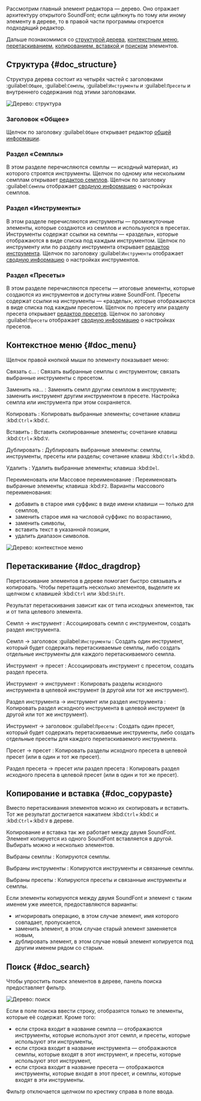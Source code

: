 Рассмотрим главный элемент редактора — дерево.
Оно отражает архитектуру открытого SoundFont; если щёлкнуть по тому или иному элементу в дереве, то в правой части программы откроется подходящий редактор.

Дальше познакомимся со [структурой дерева](#doc_structure), [контекстным меню](#doc_menu), [перетаскиванием](#doc_dragdrop), [копированием, вставкой ](#doc_copypaste) и [поиском](#doc_search) элементов.


## Структура {#doc_structure}


Структура дерева состоит из четырёх частей с заголовками :guilabel:`Общее`, :guilabel:`Семплы`, :guilabel:`Инструменты` и :guilabel:`Пресеты` и внутреннего содержания под этими заголовками.


![Дерево: структура](images/tree_1.png "Дерево: структура")


### Заголовок «Общее»


Щелчок по заголовку :guilabel:`Общее` открывает редактор [общей информации](manual/soundfont-editor/editing-pages/editing-of-the-general-information.md).


### Раздел «Семплы»


В этом разделе перечисляются семплы — исходный материал, из которого строятся инструменты.
Щелчок по одному или нескольким семплам открывает [редактор семплов](manual/soundfont-editor/editing-pages/sample-editor.md).
Щелчок по заголовку :guilabel:`Семплы` отображает [сводную информацию](manual/soundfont-editor/configuration-summaries.md#doc_sample) о настройках семплов.


### Раздел «Инструменты»


В этом разделе перечисляются инструменты — промежуточные элементы, которые создаются из семплов и используются в пресетах.
Инструменты содержат ссылки на семплы — «разделы», которые отображаются в виде списка под каждым инструментом.
Щелчок по инструменту или по разделу инструмента открывает [редактор инструмента](manual/soundfont-editor/editing-pages/instrument-editor.md).
Щелчок по заголовку :guilabel:`Инструменты` отображает [сводную информацию](manual/soundfont-editor/configuration-summaries.md#doc_instrument) о настройках инструментов.


### Раздел «Пресеты»


В этом разделе перечисляются пресеты — итоговые элементы, которые создаются из инструментов и доступны извне SoundFont.
Пресеты содержат ссылки на инструменты — «разделы», которые отображаются в виде списка под каждым пресетом.
Щелчок по пресету или разделу пресета открывает [редактор пресетов](manual/soundfont-editor/editing-pages/preset-editor.md).
Щелчок по заголовку :guilabel:`Пресеты` отображает [сводную информацию](manual/soundfont-editor/configuration-summaries.md#doc_preset) о настройках пресетов.


## Контекстное меню {#doc_menu}


Щелчок правой кнопкой мыши по элементу показывает меню:


Связать с…
: Связать выбранные семплы с инструментом; связать выбранные инструменты с пресетом.

Заменить на…
: Заменить семпл другим семплом в инструменте; заменить инструмент другим инструментом в пресете.
  Настройка семпла или инструмента при этом сохраняется.

Копировать
: Копировать выбранные элементы; сочетание клавиш :kbd:`Ctrl`+:kbd:`C`.

Вставить
: Вставить скопированные элементы; сочетание клавиш :kbd:`Ctrl`+:kbd:`V`.

Дублировать
: Дублировать выбранные элементы: семплы, инструменты, пресеты или разделы;
  сочетание клавиш :kbd:`Ctrl`+:kbd:`D`.

Удалить
: Удалить выбранные элементы; клавиша :kbd:`Del`.

Переименовать или Массовое переименование
: Переименовать выбранные элементы; клавиша :kbd:`F2`.
  Варианты массового переименования:
  * добавить в старое имя суффикс в виде имени клавиши — только для семплов,
  * заменить старое имя на числовой суффикс по возрастанию,
  * заменить символы,
  * вставить текст в указанной позиции,
  * удалить диапазон символов.


![Дерево: контекстное меню](images/tree_2.png "Дерево: контекстное меню")


## Перетаскивание {#doc_dragdrop}


Перетаскивание элементов в дереве помогает быстро связывать и копировать.
Чтобы перетащить несколько элементов, выделите их щелчком с клавишей :kbd:`Ctrl` или :kbd:`Shift`.

Результат перетаскивания зависит как от типа исходных элементов, так и от типа целевого элемента.


Семпл → инструмент
: Ассоциировать семпл с инструментом, создать раздел инструмента.

Семпл → заголовок :guilabel:`Инструменты`
: Создать один инструмент, который будет содержать перетаскиваемые семплы, либо создать отдельные инструменты для каждого перетаскиваемого семпла.

Инструмент → пресет
: Ассоциировать инструмент с пресетом, создать раздел пресета.

Инструмент → инструмент
: Копировать разделы исходного инструмента в целевой инструмент (в другой или тот же инструмент).

Раздел инструмента → инструмент или раздел инструмента
: Копировать раздел исходного инструмента в целевой инструмент (в другой или тот же инструмент).

Инструмент → заголовок :guilabel:`Пресеты`
: Создать один пресет, который будет содержать перетаскиваемые инструменты, либо создать отдельные пресеты для каждого перетаскиваемого инструмента.

Пресет → пресет
: Копировать разделы исходного пресета в целевой пресет (или в один и тот же пресет).

Раздел пресета → пресет или раздел пресета
: Копировать раздел исходного пресета в целевой пресет (или в один и тот же пресет).


## Копирование и вставка {#doc_copypaste}


Вместо перетаскивания элементов можно их скопировать и вставить.
Тот же результат достигается нажатием :kbd:`Ctrl`+:kbd:`C` и :kbd:`Ctrl`+:kbd:`V` в дереве.

Копирование и вставка так же работает между двумя SoundFont.
Элемент копируется из одного SoundFont вставляется в другой.
Выбирать можно и несколько элементов.


Выбраны семплы
: Копируются семплы.

Выбраны инструменты
: Копируются инструменты и связанные семплы.

Выбраны пресеты
: Копируются пресеты и связанные инструменты и семплы.

Если элементы копируются между двумя SoundFont и элемент с таким именем уже имеется, предоставляются варианты:

* игнорировать операцию, в этом случае элемент, имя которого совпадает, пропускается,
* заменить элемент, в этом случае старый элемент заменяется новым,
* дублировать элемент, в этом случае новый элемент копируется под другим именем рядом со старым.


## Поиск {#doc_search}


Чтобы упростить поиск элементов в дереве, панель поиска предоставляет фильтр.


![Дерево: поиск](images/tree_3.png "Дерево: поиск")


Если в поле поиска ввести строку, отобразятся только те элементы, которые её содержат.
Кроме того:

* если строка входит в название семпла — отображаются инструменты, которые используют этот семпл, и пресеты, которые используют эти инструменты,
* если строка входит в название инструмента — отображаются семплы, которые входят в этот инструмент, и пресеты, которые используют этот инструмент,
* если строка входит в название пресета — отображаются инструменты, которые входят в этот пресет, и семплы, которые входят в эти инструменты.

Фильтр отключается щелчком по крестику справа в поле ввода.
